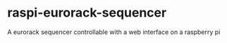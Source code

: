 # raspi-eurorack-sequencer
A eurorack sequencer controllable with a web interface on a raspberry pi
